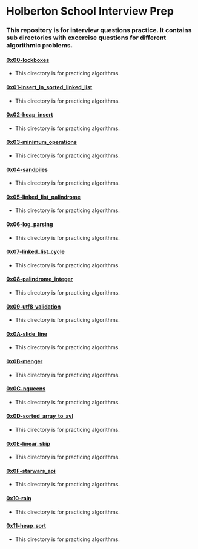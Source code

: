 # Holberton School Interview Prep

### This repository is for interview questions practice. It contains sub directories with excercise questions for different algorithmic problems.

#### [0x00-lockboxes](0x00-lockboxes)

- This directory is for practicing algorithms.

#### [0x01-insert_in_sorted_linked_list](./0x01-insert_in_sorted_linked_list)

- This directory is for practicing algorithms.

#### [0x02-heap_insert](./0x02-heap_insert)

- This directory is for practicing algorithms.

#### [0x03-minimum_operations](./0x03-minimum_operations)

- This directory is for practicing algorithms.

#### [0x04-sandpiles](./0x04-sandpiles)

- This directory is for practicing algorithms.

#### [0x05-linked_list_palindrome](./0x05-linked_list_palindrome)

- This directory is for practicing algorithms.

#### [0x06-log_parsing](./0x06-log_parsing)

- This directory is for practicing algorithms.

#### [0x07-linked_list_cycle](./0x07-linked_list_cycle)

- This directory is for practicing algorithms.

#### [0x08-palindrome_integer](./0x08-palindrome_integer)

- This directory is for practicing algorithms.

#### [0x09-utf8_validation](./0x09-utf8_validation)

- This directory is for practicing algorithms.

#### [0x0A-slide_line](./0x0A-slide_line)

- This directory is for practicing algorithms.

#### [0x0B-menger](./0x0B-menger)

- This directory is for practicing algorithms.

#### [0x0C-nqueens](./0x0C-nqueens)

- This directory is for practicing algorithms.

#### [0x0D-sorted_array_to_avl](./0x0D-sorted_array_to_avl)

- This directory is for practicing algorithms.

#### [0x0E-linear_skip](./0x0E-linear_skip)

- This directory is for practicing algorithms.

#### [0x0F-starwars_api](./0x0F-starwars_api)

- This directory is for practicing algorithms.

#### [0x10-rain](./0x10-rain)

- This directory is for practicing algorithms.

#### [0x11-heap_sort](./0x11-heap_sort)

- This directory is for practicing algorithms.
